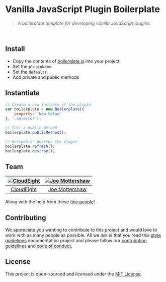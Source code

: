 # Vanilla JavaScript Plugin Boilerplate
> *A boilerplate template for developing vanilla JavaScript plugins.*
<br />


## Install
- Copy the contents of [boilerplate.js](./boilerplate.js) into your project.
- Set the `pluginName`
- Set the `defaults`
- Add private and public methods


## Instantiate
``` javascript
// Create a new instance of the plugin
var boilerplate = new Boilerplate({
    property: 'New Value'
}, '.selector');

// Call a public method
boilerplate.publicMethod();

// Refresh or destroy the plugin
boilerplate.refresh();
boilerplate.destroy();
```


## Team
| [![CloudEight](https://avatars1.githubusercontent.com/u/39433551?s=100)](https://github.com/cloudeight) | [![Joe Mottershaw](https://avatars1.githubusercontent.com/u/5093255?s=100)](https://github.com/joemottershaw) |
|:-------------------------------------------------------------------------------------------------------:|:-------------------------------------------------------------------------------------------------------------:|
| [CloudEight](https://github.com/cloudeight)                                                             | [Joe Mottershaw](https://github.com/joemottershaw)                                                            |

Along with the help from these [fine people](https://github.com/cloudeight/github-boilerplate/graphs/contributors)!


## Contributing
We appreciate you wanting to contribute to this project and would love to work with as many people as possible. All we ask is that you read this [style guidelines](https://github.com/cloudeight/style-guidelines) documentation project and please follow our [contribution guidelines](./.github/CONTRIBUTING.md) and [code of conduct](./.github/CODE_OF_CONDUCT.md).


## License
This project is open-sourced and licensed under the [MIT License](./LICENSE).
